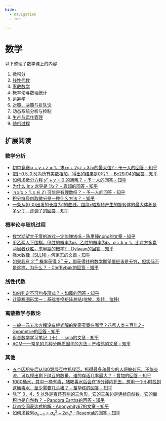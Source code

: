 ```yaml
---
hide:
  - navigation
  - toc

---
```


# 数学

以下整理了数学课上的内容

1. 微积分
2. [线性代数](linear-algebra/index.md)
3. [离散数学](discrete-mathematics/index.md)
4. 概率论与数理统计
5. [运筹学](operating-research/index.md)
6. [对策、决策与排队论](queue-theory/index.md)
7. 动态系统分析与控制
8. [生产与运作管理](operations-mamagement/index.md)
9. [随机过程](random-process/index.md)

## 扩展阅读

### 数学分析

* [初中竞赛:$x+y+z=1$，求$xy+2yz+3zx$的最大值? - 予一人的回答 - 知乎](https://www.zhihu.com/question/569390738/answer/2781829969)
* [把$[-0.5,0.5]$内所有实数相加，得出的结果是$0$吗？ - Be2SiO4的回答 - 知乎](https://www.zhihu.com/question/555998400/answer/2695254231)
* [如何求微分方程 $y'' + y = 0$ 的通解？ - 予一人的回答 - 知乎](https://www.zhihu.com/question/518750106/answer/2787054766)
* [为什么 $\ln x$ 求导是 $1/x$？ - 袁超的回答 - 知乎](https://www.zhihu.com/question/38810755/answer/1231498569)
* [$\ln x (x>1, x\in \mathbb Z)$ 可能是有理数吗？ - 予一人的回答 - 知乎](https://www.zhihu.com/question/520978140/answer/2535686128)
* [积分符号内取微分是一种什么方法？ - 知乎](https://www.zhihu.com/question/24481887/answer/363606641)
* [一条从$(0,0)$出发的长度为$1$的曲线，围绕$x$轴旋转产生的旋转体的最大体积是多少？ - 虚调子的回答 - 知乎](https://www.zhihu.com/question/572746785/answer/2805579564)

### 概率论与随机过程

* [数学期望大于零的游戏一定能赚钱吗 - 陈墨瞳nono的文章 - 知乎](https://zhuanlan.zhihu.com/p/579732711)
* [甲乙两人下围棋，甲胜的概率为$a$，乙胜的概率为$b$，$a+b=1$，比对方多赢两局者获胜，求甲赢的概率? - Dylaaan的回答 - 知乎](https://www.zhihu.com/question/506200545/answer/2272772070)
* [强大数律（SLLN) - 何家志的文章 - 知乎](https://zhuanlan.zhihu.com/p/466924062)
* [如果我有 $2^{-n}$ 概率获得 $2^n$ 元，那获得钱的数学期望值应该是无穷，但实际不是这样，为什么？ - ClefRybak的回答 - 知乎](https://www.zhihu.com/question/570330301/answer/2793720084)

### 线性代数

* [如何判定不可约多项式？ - 如蕤的回答 - 知乎](https://www.zhihu.com/question/568994226/answer/2787141614)
* [计算机图形学一：基础变换矩阵总结(缩放，旋转，位移)](https://zhuanlan.zhihu.com/p/144323332)

### 离散数学与数论

* [一般一元五次方程没有根式解的秘密究竟在哪里？花费人类三百年.? - Geometrie的回答 - 知乎](https://www.zhihu.com/question/563530158/answer/2747581893)
* [组合数学学习笔记（十） - sola的文章 - 知乎](https://zhuanlan.zhihu.com/p/69384928)
* [ACM——常见的几种分解质因子的方法 - 严格鸽的文章 - 知乎](https://zhuanlan.zhihu.com/p/591377294)

### 其他

* [五个囚犯先后从100颗绿豆中抓绿豆。抓得最多和最少的人将被处死，不能交流，可以摸出剩下绿豆的数量，谁的存活几率最大？ - 曾加的回答 - 知乎](https://www.zhihu.com/question/19912025/answer/45715210)
* [1000桶水，其中一桶有毒，猪喝毒水后会在15分钟内死去，想用一个小时找到这桶毒水，至少需要几头猪？ - 苗华栋的回答 - 知乎](https://www.zhihu.com/question/60227816/answer/1274071217)
* [除了 3，4，5 以外是否还有别的三角形，它的三条边是连续自然数，它的面积也是自然数？ - Pandora Eartha的回答 - 知乎](https://www.zhihu.com/question/415377792/answer/2786997868)
* [状态空间表达式的解 - Anonymity67的文章 - 知乎](https://zhuanlan.zhihu.com/p/588904675)
* [如何求数列$a_{n+1} = a_n^2 - 2a_n$? - Reuental的回答 - 知乎](https://www.zhihu.com/question/532532537/answer/2802556776)